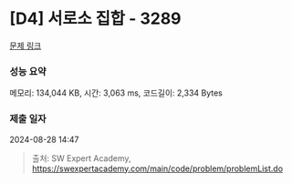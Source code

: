 # [D4] 서로소 집합 - 3289 

[문제 링크](https://swexpertacademy.com/main/code/problem/problemDetail.do?contestProbId=AWBJKA6qr2oDFAWr) 

### 성능 요약

메모리: 134,044 KB, 시간: 3,063 ms, 코드길이: 2,334 Bytes

### 제출 일자

2024-08-28 14:47



> 출처: SW Expert Academy, https://swexpertacademy.com/main/code/problem/problemList.do